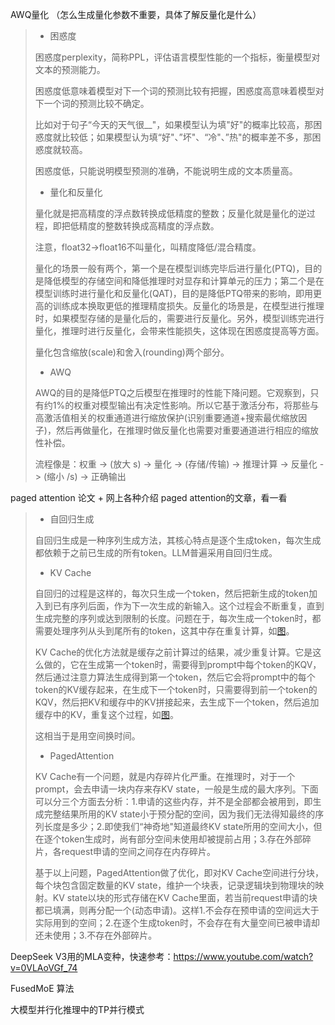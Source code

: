 AWQ量化 （怎么生成量化参数不重要，具体了解反量化是什么）

> * 困惑度
>
> 困惑度perplexity，简称PPL，评估语言模型性能的一个指标，衡量模型对文本的预测能力。
>
> 困惑度低意味着模型对下一个词的预测比较有把握，困惑度高意味着模型对下一个词的预测比较不确定。
>
> 比如对于句子“今天的天气很__"，如果模型认为填"好"的概率比较高，那困惑度就比较低；如果模型认为填“好"、”坏"、“冷"、”热"的概率差不多，那困惑度就较高。
>
> 困惑度低，只能说明模型预测的准确，不能说明生成的文本质量高。
>
> * 量化和反量化
>
> 量化就是把高精度的浮点数转换成低精度的整数；反量化就是量化的逆过程，即把低精度的整数转换成高精度的浮点数。
>
> 注意，float32->float16不叫量化，叫精度降低/混合精度。
>
> 量化的场景一般有两个，第一个是在模型训练完毕后进行量化(PTQ)，目的是降低模型的存储空间和降低推理时对显存和计算单元的压力；第二个是在模型训练时进行量化和反量化(QAT)，目的是降低PTQ带来的影响，即用更高的训练成本换取更低的推理精度损失。反量化的场景是，在模型进行推理时，如果模型存储的是量化后的，需要进行反量化。另外，模型训练完进行量化，推理时进行反量化，会带来性能损失，这体现在困惑度提高等方面。
>
> 量化包含缩放(scale)和舍入(rounding)两个部分。
>
> * AWQ
>
> AWQ的目的是降低PTQ之后模型在推理时的性能下降问题。它观察到，只有约1%的权重对模型输出有决定性影响。所以它基于激活分布，将那些与高激活值相关的权重通道进行缩放保护(识别重要通道+搜索最优缩放因子)，然后再做量化，在推理时做反量化也需要对重要通道进行相应的缩放性补偿。
>
> 流程像是：权重 -> (放大 s) -> 量化 -> (存储/传输) -> 推理计算 -> 反量化 -> (缩小 /s) -> 正确输出

paged attention 论文 + 网上各种介绍 paged attention的文章，看一看

> * 自回归生成
>
> 自回归生成是一种序列生成方法，其核心特点是逐个生成token，每次生成都依赖于之前已生成的所有token。LLM普遍采用自回归生成。
>
> * KV Cache
>
> 自回归的过程是这样的，每次只生成一个token，然后把新生成的token加入到已有序列后面，作为下一次生成的新输入。这个过程会不断重复，直到生成完整的序列或达到限制的长度。问题在于，每次生成一个token时，都需要处理序列从头到尾所有的token，这其中存在重复计算，如[图](pagedattention/image/learn/1757842158284.png)。
>
> KV Cache的优化方法就是缓存之前计算过的结果，减少重复计算。它是这么做的，它在生成第一个token时，需要得到prompt中每个token的KQV，然后通过注意力算法生成得到第一个token，然后它会将prompt中的每个token的KV缓存起来，在生成下一个token时，只需要得到前一个token的KQV，然后把KV和缓存中的KV拼接起来，去生成下一个token，然后追加缓存中的KV，重复这个过程，如[图](pagedattention/image/learn/1757842136465.png)。
>
> 这相当于是用空间换时间。
>
> * PagedAttention
>
> KV Cache有一个问题，就是内存碎片化严重。在推理时，对于一个prompt，会去申请一块内存来存KV state，一般是生成的最大序列。下面可以分三个方面去分析：1.申请的这些内存，并不是全部都会被用到，即生成完整结果所用的KV state小于预分配的空间，因为我们无法得知最终的序列长度是多少；2.即使我们“神奇地"知道最终KV state所用的空间大小，但在逐个token生成时，尚有部分空间未使用却被提前占用；3.存在外部碎片，各request申请的空间之间存在内存碎片。
>
> 基于以上问题，PagedAttention做了优化，即对KV Cache空间进行分块，每个块包含固定数量的KV state，维护一个块表，记录逻辑块到物理块的映射。KV state以块的形式存储在KV Cache里面，若当前request申请的块都已填满，则再分配一个(动态申请)。这样1.不会存在预申请的空间远大于实际用到的空间；2.在逐个生成token时，不会存在有大量空间已被申请却还未使用；3.不存在外部碎片。

DeepSeek V3用的MLA变种，快速参考：https://www.youtube.com/watch?v=0VLAoVGf_74

FusedMoE 算法

大模型并行化推理中的TP并行模式
